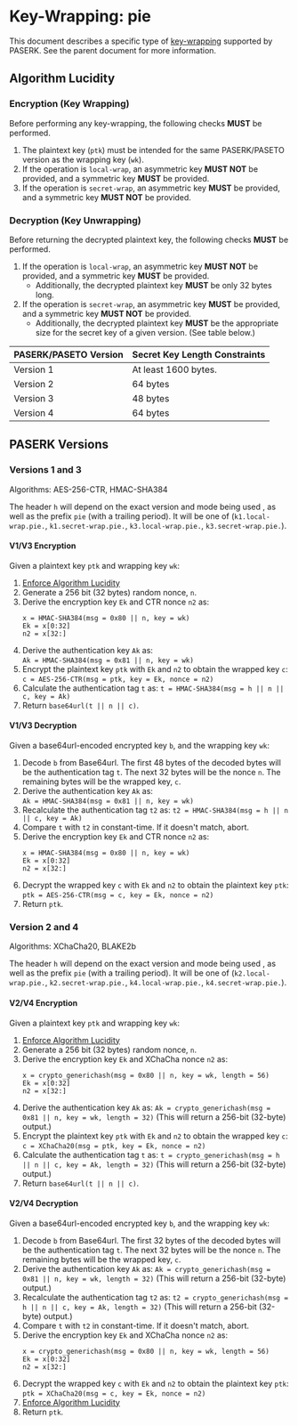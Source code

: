 # Key-Wrapping: pie

This document describes a specific type of [key-wrapping](../Wrap.md)
supported by PASERK. See the parent document for more information.

## Algorithm Lucidity

### Encryption (Key Wrapping)

Before performing any key-wrapping, the following checks **MUST** be performed.

1. The plaintext key (`ptk`) must be intended for the same PASERK/PASETO version
   as the wrapping key (`wk`).
2. If the operation is `local-wrap`, an asymmetric key **MUST NOT** be provided,
   and a symmetric key **MUST** be provided.
3. If the operation is `secret-wrap`, an asymmetric key **MUST** be provided, 
   and a symmetric key **MUST NOT** be provided.

### Decryption (Key Unwrapping)

Before returning the decrypted plaintext key, the following checks **MUST** be performed.

1. If the operation is `local-wrap`, an asymmetric key **MUST NOT** be provided,
   and a symmetric key **MUST** be provided.
   * Additionally, the decrypted plaintext key **MUST** be only 32 bytes long.
2. If the operation is `secret-wrap`, an asymmetric key **MUST** be provided,
   and a symmetric key **MUST NOT** be provided.
   * Additionally, the decrypted plaintext key **MUST** be the appropriate size for
     the secret key of a given version. (See table below.)

| PASERK/PASETO Version | Secret Key Length Constraints |
|---|---|
| Version 1 | At least 1600 bytes. |
| Version 2 | 64 bytes |
| Version 3 | 48 bytes |
| Version 4 | 64 bytes |

## PASERK Versions

### Versions 1 and 3

Algorithms: AES-256-CTR, HMAC-SHA384

The header `h` will depend on the exact version and mode being used
, as well as the prefix `pie` (with a trailing period). It will be one of
(`k1.local-wrap.pie.`, `k1.secret-wrap.pie.`, `k3.local-wrap.pie.`, 
`k3.secret-wrap.pie.`).

#### V1/V3 Encryption

Given a plaintext key `ptk` and wrapping key `wk`:

1. [Enforce Algorithm Lucidity](#algorithm-lucidity)
2. Generate a 256 bit (32 bytes) random nonce, `n`.
3. Derive the encryption key `Ek` and CTR nonce `n2` as:
   ```
   x = HMAC-SHA384(msg = 0x80 || n, key = wk)
   Ek = x[0:32]
   n2 = x[32:]
   ```
4. Derive the authentication key `Ak` as:  
   `Ak = HMAC-SHA384(msg = 0x81 || n, key = wk)`
5. Encrypt the plaintext key `ptk` with `Ek` and `n2` to obtain the 
   wrapped key `c`:  
   `c = AES-256-CTR(msg = ptk, key = Ek, nonce = n2)`
6. Calculate the authentication tag `t` as:
   `t = HMAC-SHA384(msg = h || n || c, key = Ak)`
7. Return `base64url(t || n || c)`.

#### V1/V3 Decryption

Given a base64url-encoded encrypted key `b`, and the wrapping key `wk`:

1. Decode `b` from Base64url. The first 48 bytes of the decoded bytes will
   be the authentication tag `t`. The next 32 bytes will be the nonce `n`.
   The remaining bytes will be the wrapped key, `c`. 
2. Derive the authentication key `Ak` as:    
   `Ak = HMAC-SHA384(msg = 0x81 || n, key = wk)`
3. Recalculate the authentication tag `t2` as:
   `t2 = HMAC-SHA384(msg = h || n || c, key = Ak)`
4. Compare `t` with `t2` in constant-time. If it doesn't match, abort.
5. Derive the encryption key `Ek` and CTR nonce `n2` as:
   ```
   x = HMAC-SHA384(msg = 0x80 || n, key = wk)
   Ek = x[0:32]
   n2 = x[32:]
   ``` 
6. Decrypt the wrapped key `c` with `Ek` and `n2` to obtain the
   plaintext key `ptk`:  
   `ptk = AES-256-CTR(msg = c, key = Ek, nonce = n2)`
7. Return `ptk`.

### Version 2 and 4

Algorithms: XChaCha20, BLAKE2b

The header `h` will depend on the exact version and mode being used
, as well as the prefix `pie` (with a trailing period). It will be one of
(`k2.local-wrap.pie.`, `k2.secret-wrap.pie.`, `k4.local-wrap.pie.`,
`k4.secret-wrap.pie.`).

#### V2/V4 Encryption

Given a plaintext key `ptk` and wrapping key `wk`:

1. [Enforce Algorithm Lucidity](#algorithm-lucidity)
2. Generate a 256 bit (32 bytes) random nonce, `n`.
3. Derive the encryption key `Ek` and XChaCha nonce `n2` as:
   ```
   x = crypto_generichash(msg = 0x80 || n, key = wk, length = 56)
   Ek = x[0:32]
   n2 = x[32:]
   ```
4. Derive the authentication key `Ak` as:
   `Ak = crypto_generichash(msg = 0x81 || n, key = wk, length = 32)`
   (This will return a 256-bit (32-byte) output.)
5. Encrypt the plaintext key `ptk` with `Ek` and `n2` to obtain the
   wrapped key `c`:  
   `c = XChaCha20(msg = ptk, key = Ek, nonce = n2)`
6. Calculate the authentication tag `t` as:
   `t = crypto_generichash(msg = h || n || c, key = Ak, length = 32)`
   (This will return a 256-bit (32-byte) output.)
7. Return `base64url(t || n || c)`.

#### V2/V4 Decryption

Given a base64url-encoded encrypted key `b`, and the wrapping key `wk`:

1. Decode `b` from Base64url. The first 32 bytes of the decoded bytes will
   be the authentication tag `t`. The next 32 bytes will be the nonce `n`.
   The remaining bytes will be the wrapped key, `c`.
2. Derive the authentication key `Ak` as:
   `Ak = crypto_generichash(msg = 0x81 || n, key = wk, length = 32)`
   (This will return a 256-bit (32-byte) output.)
3. Recalculate the authentication tag `t2` as:
   `t2 = crypto_generichash(msg = h || n || c, key = Ak, length = 32)`
   (This will return a 256-bit (32-byte) output.)
4. Compare `t` with `t2` in constant-time. If it doesn't match, abort.
5. Derive the encryption key `Ek` and XChaCha nonce `n2` as:
   ```
   x = crypto_generichash(msg = 0x80 || n, key = wk, length = 56)
   Ek = x[0:32]
   n2 = x[32:]
   ```
6. Decrypt the wrapped key `c` with `Ek` and `n2` to obtain the
   plaintext key `ptk`:  
   `ptk = XChaCha20(msg = c, key = Ek, nonce = n2)`
7. [Enforce Algorithm Lucidity](#algorithm-lucidity)
8. Return `ptk`.
